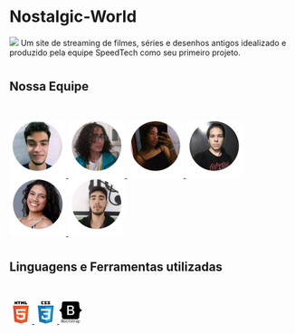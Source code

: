 <h1 >Nostalgic-World</h1>
<img src="https://i.imgur.com/stMZm9V.png">
Um site de streaming de filmes, séries e desenhos antigos idealizado e produzido pela equipe SpeedTech como seu primeiro projeto.

#

## Nossa Equipe
<br>
<p align="left">
    <a href="https://www.linkedin.com/in/gabrielsclima/">
        <img src="Equipe/Gabriel.png" width=100px alt="gabrielLinkedin">
    </a>
    <a href="https://www.linkedin.com/in/matheus-j%C3%BAnior-770746235/">
        <img src="Equipe/Matheus.png" width=100px alt="matheusLinkedin">
    </a>
    <a href="https://www.linkedin.com/in/kath-gomes-3220a61b5/">
        <img src="Equipe/Kath.png" width=100px alt="kathLinkedin">
    </a>
    <a href="https://www.linkedin.com/in/jonatas-anjos/">
        <img src="Equipe/Jonatas.png" width=100px alt="jonatasLinkedin">
    </a>
    <a href="https://www.linkedin.com/in/ketelyn-sousa-29b8b522b/">
        <img src="Equipe/Ketelyn.png" width=100px alt="ketelynLinkedin">
    </a>
    <a href="https://www.linkedin.com/in/kayque-maciel-saraiva-976017253/">
        <img src="Equipe/Kayque.png" width=100px alt="kayqueLinkedin">
    </a>
</p>

#

<h2>Linguagens e Ferramentas utilizadas</h2>
<br>
<p align="left">
    <a href="https://www.w3.org/html/" target="_blank" rel="noreferrer"> 
        <img src="https://raw.githubusercontent.com/devicons/devicon/master/icons/html5/html5-original-wordmark.svg" alt="html5" width="40" height="40"/>
    </a>
    <a href="https://www.w3schools.com/css/" target="_blank" rel="noreferrer"> 
        <img src="https://raw.githubusercontent.com/devicons/devicon/master/icons/css3/css3-original-wordmark.svg" alt="css3" width="40" height="40"/>
    </a>
    <a href="https://getbootstrap.com" target="_blank" rel="noreferrer"> 
        <img src="https://raw.githubusercontent.com/devicons/devicon/master/icons/bootstrap/bootstrap-plain-wordmark.svg" alt="bootstrap" width="40" height="40"/>
    </a>
</p>